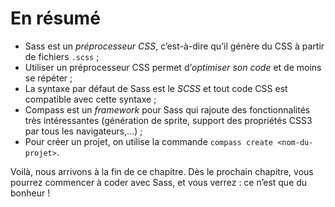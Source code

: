 # En résumé
* Sass est un *préprocesseur CSS*, c’est-à-dire qu’il génère du CSS à partir de
fichiers `.scss` ;
* Utiliser un préprocesseur CSS permet d’*optimiser son code* et de moins se
répéter ;
* La syntaxe par défaut de Sass est le *SCSS* et tout code CSS est compatible avec cette syntaxe ;
* Compass est un *framework* pour Sass qui rajoute des fonctionnalités très
intéressantes (génération de sprite, support des propriétés CSS3 par tous
les navigateurs,...) ;
* Pour créer un projet, on utilise la commande `compass create <nom-du-projet>`.

Voilà, nous arrivons à la fin de ce chapitre. Dès le prochain chapitre, vous
pourrez commencer à coder avec Sass, et vous verrez : ce n’est que du bonheur !